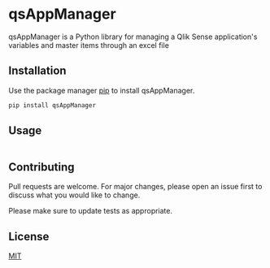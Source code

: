 # qsAppManager

qsAppManager is a Python library for managing a Qlik Sense application's variables and master items through an excel file

## Installation

Use the package manager [pip](https://pip.pypa.io/en/stable/) to install qsAppManager.

```bash
pip install qsAppManager
```

## Usage

```python

```

## Contributing
Pull requests are welcome. For major changes, please open an issue first to discuss what you would like to change.

Please make sure to update tests as appropriate.

## License
[MIT](https://choosealicense.com/licenses/mit/)
